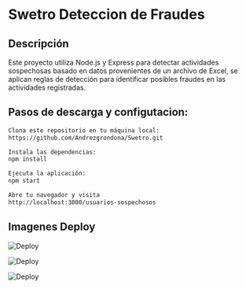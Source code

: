 

# Swetro Deteccion de Fraudes

## Descripción

Este proyecto utiliza Node.js y Express para detectar actividades sospechosas basado en datos provenientes de un archivo de Excel, se aplican reglas de detección para identificar posibles fraudes en las actividades registradas.



## Pasos de descarga y configutacion:

```bash
Clona este repositorio en tu máquina local:
https://github.com/Andrezgrondona/Swetro.git

Instala las dependencias:
npm install

Ejecuta la aplicación:
npm start

Abre tu navegador y visita
http://localhost:3000/usuarios-sospechosos
```






## Imagenes Deploy

![Deploy](https://i.ibb.co/TB4K2xh/Captura-de-pantalla-2023-11-27-091406.png)


![Deploy](https://i.ibb.co/ZMXVGsr/Captura-de-pantalla-2023-11-27-091347.png)

![Deploy](https://i.ibb.co/k08chtp/Captura-de-pantalla-2023-11-27-091331.png)






